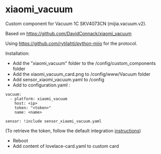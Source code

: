 # xiaomi_vacuum
Custom component for Vacuum 1C SKV4073CN (mijia.vacuum.v2).

Based on https://github.com/DavidConnack/xiaomi_vacuum

Using https://github.com/rytilahti/python-miio for the protocol.

Installation:
- Add the "xiaomi_vacuum" folder to the /config/custom_components folder
- Add the xiaomi_vacuum_card.png to /config/www/Vacuum folder
- Add sensor_xiaomi_vacuum.yaml  to /config
- Add to configuration.yaml :
```
vacuum:
  - platform: xiaomi_vacuum
    host: <ip>
    token: "<token>"
    name: <name>

sensor: !include sensor_xiaomi_vacuum.yaml
```
(To retrieve the token, follow the default integration <a href="https://www.home-assistant.io/integrations/vacuum.xiaomi_miio/#retrieving-the-access-token">instructions</a>)
- Reboot
- Add content of lovelace-card.yaml to custom card